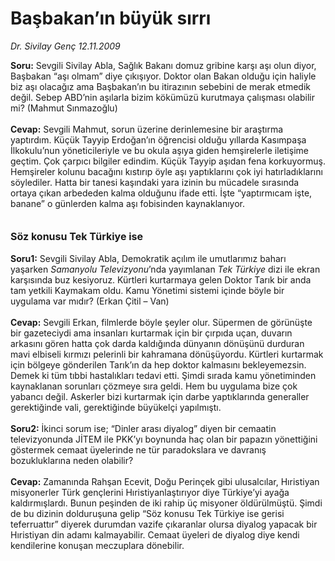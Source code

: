 # Başbakan’ın büyük sırrı

*Dr. Sivilay Genç 12.11.2009*

<div class="yazi"><b>Soru:</b> Sevgili Sivilay Abla, Sağlık Bakanı domuz gribine karşı aşı olun diyor, Başbakan “aşı olmam” diye çıkışıyor. Doktor olan Bakan olduğu için haliyle biz aşı olacağız ama Başbakan’ın bu itirazının sebebini de merak etmedik değil. Sebep ABD’nin aşılarla bizim kökümüzü kurutmaya çalışması olabilir mi? (Mahmut Sınmazoğlu)<b> <br/><br/>Cevap:</b> Sevgili Mahmut, sorun üzerine derinlemesine bir araştırma yaptırdım. Küçük Tayyip Erdoğan’ın öğrencisi olduğu yıllarda Kasımpaşa İlkokulu’nun yöneticileriyle ve bu okula aşıya giden hemşirelerle iletişime geçtim. Çok çarpıcı bilgiler edindim. Küçük Tayyip aşıdan fena korkuyormuş. Hemşireler kolunu bacağını kıstırıp öyle aşı yaptıklarını çok iyi hatırladıklarını söylediler. Hatta bir tanesi kaşındaki yara izinin bu mücadele sırasında ortaya çıkan arbededen kalma olduğunu ifade etti. İşte “yaptırmıcam işte, banane” o günlerden kalma aşı fobisinden kaynaklanıyor.<b> <br/><br/><br/><font size="3">Söz konusu Tek Türkiye ise <br/></font><br/>Soru1:</b> Sevgili Sivilay Abla, Demokratik açılım ile umutlarımız baharı yaşarken <i>Samanyolu Televizyonu</i>’nda yayımlanan <i>Tek Türkiye</i> dizi ile ekran karşısında buz kesiyoruz. Kürtleri kurtarmaya gelen Doktor Tarık bir anda tam yetkili Kaymakam oldu. Kamu Yönetimi sistemi içinde böyle bir uygulama var mıdır? (Erkan Çitil – Van)<b> <br/><br/>Cevap:</b> Sevgili Erkan, filmlerde böyle şeyler olur. Süpermen de görünüşte bir gazeteciydi ama insanları kurtarmak için bir çırpıda uçan, duvarın arkasını gören hatta çok darda kaldığında dünyanın dönüşünü durduran mavi elbiseli kırmızı pelerinli bir kahramana dönüşüyordu. Kürtleri kurtarmak için bölgeye gönderilen Tarık’ın da hep doktor kalmasını bekleyemezsin. Demek ki tüm tıbbi hastalıkları tedavi etti. Şimdi sırada kamu yönetiminden kaynaklanan sorunları çözmeye sıra geldi. Hem bu uygulama bize çok yabancı değil. Askerler bizi kurtarmak için darbe yaptıklarında generaller gerektiğinde vali, gerektiğinde büyükelçi yapılmıştı. <b><br/><br/>Soru2:</b> İkinci sorum ise; “Dinler arası diyalog” diyen bir cemaatin televizyonunda JİTEM ile PKK’yı boynunda haç olan bir papazın yönettiğini göstermek cemaat üyelerinde ne tür paradokslara ve davranış bozukluklarına neden olabilir?<b> <br/><br/>Cevap:</b> Zamanında Rahşan Ecevit, Doğu Perinçek gibi ulusalcılar, Hıristiyan misyonerler Türk gençlerini Hıristiyanlaştırıyor diye Türkiye’yi ayağa kaldırmışlardı. Bunun peşinden de iki rahip üç misyoner öldürülmüştü. Şimdi de bu dizinin dolduruşuna gelip “Söz konusu Tek Türkiye ise gerisi teferruattır” diyerek durumdan vazife çıkaranlar olursa diyalog yapacak bir Hıristiyan din adamı kalmayabilir. Cemaat üyeleri de diyalog diye kendi kendilerine konuşan meczuplara dönebilir. 
              </div>
